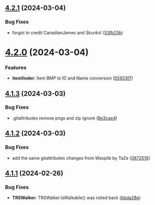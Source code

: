 ## [4.2.1](https://github.com/Torwent/SRL-T/compare/v4.2.0...v4.2.1) (2024-03-04)


### Bug Fixes

* forgot to credit CanadianJames and Skunks! ([53fb25b](https://github.com/Torwent/SRL-T/commit/53fb25b80f30c67cecd8b4c500be6c94e2ca2d4c))



# [4.2.0](https://github.com/Torwent/SRL-T/compare/v4.1.3...v4.2.0) (2024-03-04)


### Features

* **itemfinder:** Item BMP to ID and Name conversion ([55933f7](https://github.com/Torwent/SRL-T/commit/55933f7f4f0b22c0c1f1af3ebfdb4f22dca7ac1b))



## [4.1.3](https://github.com/Torwent/SRL-T/compare/v4.1.2...v4.1.3) (2024-03-03)


### Bug Fixes

* .gitattributes remove pngs and zip ignore ([8e3cae4](https://github.com/Torwent/SRL-T/commit/8e3cae4a059c7124df5f0d3f0874f3c784fe80b8))



## [4.1.2](https://github.com/Torwent/SRL-T/compare/v4.1.1...v4.1.2) (2024-03-03)


### Bug Fixes

* add the same gitattributes changes from Wasplib by TaZe ([0872516](https://github.com/Torwent/SRL-T/commit/0872516e9e28e385f59516cb576d130b02b6f6e1))



## [4.1.1](https://github.com/Torwent/SRL-T/compare/v4.1.0...v4.1.1) (2024-02-26)


### Bug Fixes

* **TRSWalker:** TRSWalker.IsWalkable() was rolled back ([bbda28e](https://github.com/Torwent/SRL-T/commit/bbda28ee0896fd3210ea18ecc849d3cfce54cc20))



